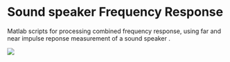 # Sound speaker Frequency Response


Matlab scripts for processing combined frequency response, using far and near impulse reponse measurement of a sound speaker .


<img src = "https://raw.githubusercontent.com/gomeslucasm/Speaker-Frequency-Response/master/image1.png?token=AKQ7UFKLHIGWHLTZIGWYJ627SNMKS" />








